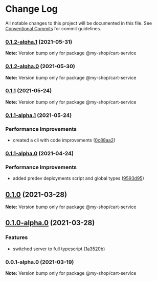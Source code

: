 # Change Log

All notable changes to this project will be documented in this file.
See [Conventional Commits](https://conventionalcommits.org) for commit guidelines.

### [0.1.2-alpha.1](https://github.com/anass-nadir/my-shop/compare/@my-shop/cart-service@0.1.2-alpha.0...@my-shop/cart-service@0.1.2-alpha.1) (2021-05-31)

**Note:** Version bump only for package @my-shop/cart-service

### [0.1.2-alpha.0](https://github.com/anass-nadir/my-shop/compare/@my-shop/cart-service@0.1.1...@my-shop/cart-service@0.1.2-alpha.0) (2021-05-30)

**Note:** Version bump only for package @my-shop/cart-service

### [0.1.1](https://github.com/anass-nadir/my-shop/compare/@my-shop/cart-service@0.1.1-alpha.1...@my-shop/cart-service@0.1.1) (2021-05-24)

**Note:** Version bump only for package @my-shop/cart-service

### [0.1.1-alpha.1](https://github.com/anass-nadir/my-shop/compare/@my-shop/cart-service@0.1.1-alpha.0...@my-shop/cart-service@0.1.1-alpha.1) (2021-05-24)

### Performance Improvements

- created a cli with code improvements ([0c88aa2](https://github.com/anass-nadir/my-shop/commit/0c88aa2f24bf45aba2a8d6d1c81df874bf1b499d))

### [0.1.1-alpha.0](https://github.com/anass-nadir/my-shop/compare/@my-shop/cart-service@0.1.0-alpha.0...@my-shop/cart-service@0.1.1-alpha.0) (2021-04-24)

### Performance Improvements

- added predev deployments script and global types ([9593d95](https://github.com/anass-nadir/my-shop/commit/9593d950c5e950ef5a3fa4263e75e91b9ffea44e))

## [0.1.0](https://github.com/anass-nadir/my-shop/compare/@my-shop/cart-service@0.1.0-alpha.0...@my-shop/cart-service@0.1.0) (2021-03-28)

**Note:** Version bump only for package @my-shop/cart-service

## [0.1.0-alpha.0](https://github.com/anass-nadir/my-shop/compare/@my-shop/cart-service@0.0.1-alpha.0...@my-shop/cart-service@0.1.0-alpha.0) (2021-03-28)

### Features

- switched server to full typescript ([1a3520b](https://github.com/anass-nadir/my-shop/commit/1a3520b1cfb08d6c6031e22418a7ab35f9927b09))

### 0.0.1-alpha.0 (2021-03-19)

**Note:** Version bump only for package @my-shop/cart-service

